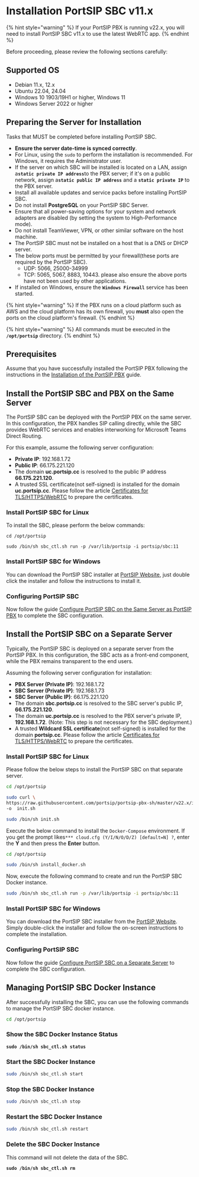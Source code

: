 # Installation PortSIP SBC v11.x

{% hint style="warning" %}
If your PortSIP PBX is running v22.x, you will need to install PortSIP SBC v11.x to use the latest WebRTC app.
{% endhint %}

Before proceeding, please review the following sections carefully:

## Supported OS

* Debian 11.x, 12.x
* Ubuntu 22.04, 24.04
* Windows 10 1903/19H1 or higher, Windows 11
* Windows Server 2022 or higher

## Preparing the Server for Installation <a href="#preparing-the-server-for-installation" id="preparing-the-server-for-installation"></a>

Tasks that MUST be completed before installing PortSIP SBC.

* **Ensure the server date-time is synced correctly**.
* For Linux, using the `sudo` to perform the installation is recommended. For Windows, it requires the Administrator user.
* If the server on which SBC will be installed is located on a LAN, assign &#x61;**`static private IP address`**&#x74;o the PBX server; if it's on a public network, assign &#x61;**`static public IP address`** and a **`static private IP`** to the PBX server.
* Install all available updates and service packs before installing PortSIP SBC.
* Do not install **PostgreSQL** on your PortSIP SBC Server.
* Ensure that all power-saving options for your system and network adapters are disabled (by setting the system to High-Performance mode).
* Do not install TeamViewer, VPN, or other similar software on the host machine.
* The PortSIP SBC must not be installed on a host that is a DNS or DHCP server.
* The below ports must be permitted by your firewall(these ports are required by the PortSIP SBC).
  * UDP: 5066, 25000-34999
  * TCP: 5065, 5067, 8883, 10443. please also ensure the above ports have not been used by other applications.
* If installed on Windows, ensure the **`Windows Firewall`** service has been started.

{% hint style="warning" %}
If the PBX runs on a cloud platform such as AWS and the cloud platform has its own firewall, you **must** also open the ports on the cloud platform's firewall.
{% endhint %}

{% hint style="warning" %}
All commands must be executed in the **`/opt/portsip`** directory.
{% endhint %}

## Prerequisites

Assume that you have successfully installed the PortSIP PBX following the instructions in the [Installation of the PortSIP PBX](../1-installation-of-the-portsip-pbx-1/) guide.

## Install the PortSIP SBC and PBX on the Same Server

The PortSIP SBC can be deployed with the PortSIP PBX on the same server. In this configuration, the PBX handles SIP calling directly, while the SBC provides WebRTC services and enables interworking for Microsoft Teams Direct Routing.

For this example, assume the following server configuration:

* **Private IP**: 192.168.1.72
* **Public IP**: 66.175.221.120
* The domain **uc.portsip.cc** is resolved to the public IP address **66.175.221.120**.
* A trusted SSL certificate(not self-signed) is installed for the domain **uc.portsip.cc**. Please follow the article [Certificates for TLS/HTTPS/WebRTC](../certificates-for-tls-https-webrtc/) to prepare the certificates.

### Install PortSIP SBC for Linux

To install the SBC, please perform the below commands:

```shell
cd /opt/portsip
```

```shell
sudo /bin/sh sbc_ctl.sh run -p /var/lib/portsip -i portsip/sbc:11
```

### Install PortSIP SBC for Windows

You can download the PortSIP SBC installer at [PortSIP Website](https://www.portsip.com/download-portsip-sbc/), just double click the installer and follow the instructions to install it.

### Configuring PortSIP SBC

Now follow the guide [Configure PortSIP SBC on the Same Server as PortSIP PBX](configuring-sbc-for-webrtc.md#configure-portsip-sbc-on-the-same-server-as-portsip-pbx) to complete the SBC configuration.

## Install the PortSIP SBC on a Separate Server

Typically, the PortSIP SBC is deployed on a separate server from the PortSIP PBX. In this configuration, the SBC acts as a front-end component, while the PBX remains transparent to the end users.

Assuming the following server configuration for installation:

* **PBX Server (Private IP)**: 192.168.1.72
* **SBC Server (Private IP)**: 192.168.1.73
* **SBC Server (Public IP)**: 66.175.221.120
* The domain **sbc.portsip.cc** is resolved to the SBC server's public IP, **66.175.221.120**.
* The domain **uc.portsip.cc** is resolved to the PBX server's private IP, **192.168.1.72**. (Note: This step is not necessary for the SBC deployment.)
* A trusted **Wildcard SSL certificate**(not self-signed) is installed for the domain **portsip.cc**. Please follow the article [Certificates for TLS/HTTPS/WebRTC](../certificates-for-tls-https-webrtc/) to prepare the certificates.

### Install PortSIP SBC for Linux

Please follow the below steps to install the PortSIP SBC on that separate server.

```sh
cd /opt/portsip
```

```sh
sudo curl \
https://raw.githubusercontent.com/portsip/portsip-pbx-sh/master/v22.x/init.sh  \
-o  init.sh
```

```sh
sudo /bin/sh init.sh
```

Execute the below command to install the `Docker-Compose` environment. If you get the prompt likes`*** cloud.cfg (Y/I/N/O/D/Z) [default=N] ?`, enter the **Y** and then press the **Enter** button.

```sh
cd /opt/portsip
```

```sh
sudo /bin/sh install_docker.sh
```

Now, execute the following command to create and run the PortSIP SBC Docker instance.

```sh
sudo /bin/sh sbc_ctl.sh run -p /var/lib/portsip -i portsip/sbc:11
```

### Install PortSIP SBC for Windows

You can download the PortSIP SBC installer from the [PortSIP Website](https://www.portsip.com/download-portsip-sbc/). Simply double-click the installer and follow the on-screen instructions to complete the installation.

### Configuring PortSIP SBC

Now follow the guide [Configure PortSIP SBC on a Separate Server](configuring-sbc-for-webrtc.md#configure-portsip-sbc-on-a-separate-server) to complete the SBC configuration.

## Managing PortSIP SBC Docker Instance

After successfully installing the SBC, you can use the following commands to manage the PortSIP SBC docker instance.

```sh
cd /opt/portsip
```

### Show the SBC Docker Instance Status

<pre class="language-sh"><code class="lang-sh"><strong>sudo /bin/sh sbc_ctl.sh status
</strong></code></pre>

### Start the SBC Docker Instance

```bash
sudo /bin/sh sbc_ctl.sh start
```

### Stop the SBC Docker Instance

```bash
sudo /bin/sh sbc_ctl.sh stop
```

### Restart the SBC Docker Instance

```bash
sudo /bin/sh sbc_ctl.sh restart
```

### Delete the SBC Docker Instance

This command will not delete the data of the SBC.

<pre class="language-bash"><code class="lang-bash"><strong>sudo /bin/sh sbc_ctl.sh rm
</strong></code></pre>

